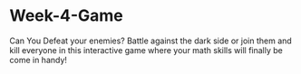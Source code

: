 # Week-4-Game
Can You Defeat your enemies? Battle against the dark side or join them and kill everyone in this interactive game where your math skills will finally be come in handy!
